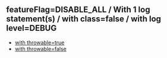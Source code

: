 ## featureFlag=DISABLE_ALL / With 1 log statement(s) / with class=false / with log level=DEBUG

* [with throwable=true](throwable-true/index.md)
* [with throwable=false](throwable-false/index.md)


